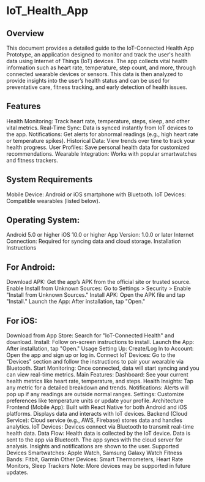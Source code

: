 
# IoT_Health_App

## Overview
This document provides a detailed guide to the IoT-Connected Health App Prototype, an application designed to monitor and track the user's health data using Internet of Things (IoT) devices. The app collects vital health information such as heart rate, temperature, step count, and more, through connected wearable devices or sensors. This data is then analyzed to provide insights into the user’s health status and can be used for preventative care, fitness tracking, and early detection of health issues.

## Features
Health Monitoring: Track heart rate, temperature, steps, sleep, and other vital metrics.
Real-Time Sync: Data is synced instantly from IoT devices to the app.
Notifications: Get alerts for abnormal readings (e.g., high heart rate or temperature spikes).
Historical Data: View trends over time to track your health progress.
User Profiles: Save personal health data for customized recommendations.
Wearable Integration: Works with popular smartwatches and fitness trackers.
## System Requirements
Mobile Device: Android or iOS smartphone with Bluetooth.
IoT Devices: Compatible wearables (listed below).

## Operating System:
Android 5.0 or higher
iOS 10.0 or higher
App Version: 1.0.0 or later
Internet Connection: Required for syncing data and cloud storage.
Installation Instructions
## For Android:
Download APK: Get the app’s APK from the official site or trusted source.
Enable Install from Unknown Sources: Go to Settings > Security > Enable "Install from Unknown Sources."
Install APK: Open the APK file and tap "Install."
Launch the App: After installation, tap "Open."
## For iOS:
Download from App Store: Search for "IoT-Connected Health" and download.
Install: Follow on-screen instructions to install.
Launch the App: After installation, tap "Open."
Usage
Setting Up:
Create/Log In to Account: Open the app and sign up or log in.
Connect IoT Devices: Go to the "Devices" section and follow the instructions to pair your wearable via Bluetooth.
Start Monitoring: Once connected, data will start syncing and you can view real-time metrics.
Main Features:
Dashboard: See your current health metrics like heart rate, temperature, and steps.
Health Insights: Tap any metric for a detailed breakdown and trends.
Notifications: Alerts will pop up if any readings are outside normal ranges.
Settings: Customize preferences like temperature units or update your profile.
Architecture
Frontend (Mobile App): Built with React Native for both Android and iOS platforms. Displays data and interacts with IoT devices.
Backend (Cloud Service): Cloud service (e.g., AWS, Firebase) stores data and handles analytics.
IoT Devices: Devices connect via Bluetooth to transmit real-time health data.
Data Flow:
Health data is collected by the IoT device.
Data is sent to the app via Bluetooth.
The app syncs with the cloud server for analysis.
Insights and notifications are shown to the user.
Supported Devices
Smartwatches: Apple Watch, Samsung Galaxy Watch
Fitness Bands: Fitbit, Garmin
Other Devices: Smart Thermometers, Heart Rate Monitors, Sleep Trackers
Note: More devices may be supported in future updates.

